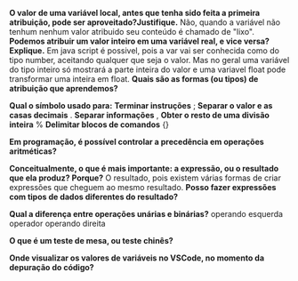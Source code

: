 **O valor de uma variável local, antes que tenha sido feita a primeira atribuição, pode ser aproveitado?Justifique.**
Não, quando a variável não tenhum nenhum valor atribuido seu conteúdo é chamado de "lixo".
**Podemos atribuir um valor inteiro em uma variável real, e vice versa? Explique.**
Em java script é possivel, pois a var vai ser conhecida como do tipo number, aceitando qualquer que seja o valor. Mas no geral uma variável do tipo inteiro só mostrará a parte inteira do valor e uma variavel float pode transformar uma inteira em float.
**Quais são as formas (ou tipos) de atribuição que aprendemos?**

**Qual o símbolo usado para:**
**Terminar instruções** ;
**Separar o valor e as casas decimais** .
**Separar informações** ,
**Obter o resto de uma divisão inteira** %
**Delimitar blocos de comandos** {}

**Em programação, é possível controlar a precedência em operações aritméticas?**

**Conceitualmente, o que é mais importante: a expressão, ou o resultado que ela produz? Porque?**
O resultado, pois existem várias formas de criar expressões que cheguem ao mesmo resultado.
**Posso fazer expressões com tipos de dados diferentes do resultado?**

**Qual a diferença entre operações unárias e binárias?**
operando esquerda operador operando direita

**O que é um teste de mesa, ou teste chinês?**

**Onde visualizar os valores de variáveis no VSCode, no momento da depuração do código?**
